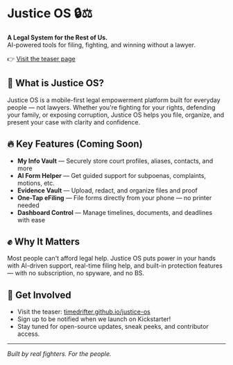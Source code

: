 # Justice OS 🔒⚖️  
**A Legal System for the Rest of Us.**  
AI-powered tools for filing, fighting, and winning without a lawyer.

👉 [Visit the teaser page](https://timedrifter.github.io/justice-os/)

## 🔧 What is Justice OS?
Justice OS is a mobile-first legal empowerment platform built for everyday people — not lawyers. Whether you're fighting for your rights, defending your family, or exposing corruption, Justice OS helps you file, organize, and present your case with clarity and confidence.

## 🔥 Key Features (Coming Soon)
- **My Info Vault** — Securely store court profiles, aliases, contacts, and more
- **AI Form Helper** — Get guided support for subpoenas, complaints, motions, etc.
- **Evidence Vault** — Upload, redact, and organize files and proof
- **One-Tap eFiling** — File forms directly from your phone — no printer needed
- **Dashboard Control** — Manage timelines, documents, and deadlines with ease

## ✊ Why It Matters
Most people can't afford legal help. Justice OS puts power in your hands with AI-driven support, real-time filing help, and built-in protection features — with no subscription, no spyware, and no BS.

## 📣 Get Involved
- Visit the teaser: [timedrifter.github.io/justice-os](https://timedrifter.github.io/justice-os/)
- Sign up to be notified when we launch on Kickstarter!
- Stay tuned for open-source updates, sneak peeks, and contributor access.

---

*Built by real fighters. For the people.*  
